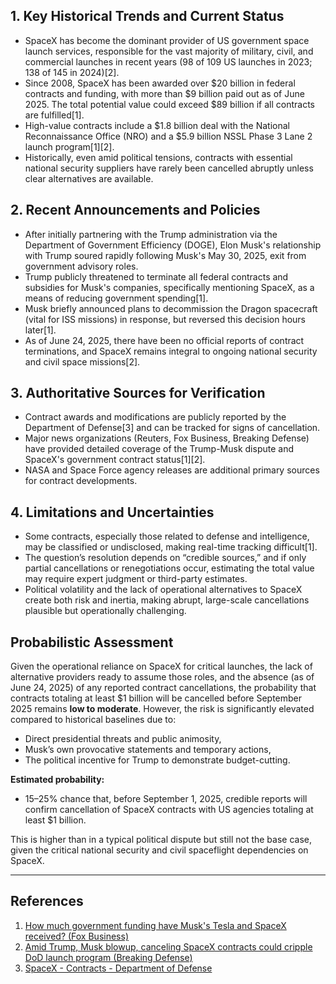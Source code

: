 ## 1. Key Historical Trends and Current Status

- SpaceX has become the dominant provider of US government space launch services, responsible for the vast majority of military, civil, and commercial launches in recent years (98 of 109 US launches in 2023; 138 of 145 in 2024)[2].
- Since 2008, SpaceX has been awarded over $20 billion in federal contracts and funding, with more than $9 billion paid out as of June 2025. The total potential value could exceed $89 billion if all contracts are fulfilled[1].
- High-value contracts include a $1.8 billion deal with the National Reconnaissance Office (NRO) and a $5.9 billion NSSL Phase 3 Lane 2 launch program[1][2].
- Historically, even amid political tensions, contracts with essential national security suppliers have rarely been cancelled abruptly unless clear alternatives are available.

## 2. Recent Announcements and Policies

- After initially partnering with the Trump administration via the Department of Government Efficiency (DOGE), Elon Musk's relationship with Trump soured rapidly following Musk's May 30, 2025, exit from government advisory roles.
- Trump publicly threatened to terminate all federal contracts and subsidies for Musk's companies, specifically mentioning SpaceX, as a means of reducing government spending[1].
- Musk briefly announced plans to decommission the Dragon spacecraft (vital for ISS missions) in response, but reversed this decision hours later[1].
- As of June 24, 2025, there have been no official reports of contract terminations, and SpaceX remains integral to ongoing national security and civil space missions[2].

## 3. Authoritative Sources for Verification

- Contract awards and modifications are publicly reported by the Department of Defense[3] and can be tracked for signs of cancellation.
- Major news organizations (Reuters, Fox Business, Breaking Defense) have provided detailed coverage of the Trump-Musk dispute and SpaceX's government contract status[1][2].
- NASA and Space Force agency releases are additional primary sources for contract developments.

## 4. Limitations and Uncertainties

- Some contracts, especially those related to defense and intelligence, may be classified or undisclosed, making real-time tracking difficult[1].
- The question’s resolution depends on “credible sources,” and if only partial cancellations or renegotiations occur, estimating the total value may require expert judgment or third-party estimates.
- Political volatility and the lack of operational alternatives to SpaceX create both risk and inertia, making abrupt, large-scale cancellations plausible but operationally challenging.

## Probabilistic Assessment

Given the operational reliance on SpaceX for critical launches, the lack of alternative providers ready to assume those roles, and the absence (as of June 24, 2025) of any reported contract cancellations, the probability that contracts totaling at least $1 billion will be cancelled before September 2025 remains **low to moderate**. However, the risk is significantly elevated compared to historical baselines due to:

- Direct presidential threats and public animosity,
- Musk’s own provocative statements and temporary actions,
- The political incentive for Trump to demonstrate budget-cutting.

**Estimated probability:**  
- 15–25% chance that, before September 1, 2025, credible reports will confirm cancellation of SpaceX contracts with US agencies totaling at least $1 billion.

This is higher than in a typical political dispute but still not the base case, given the critical national security and civil spaceflight dependencies on SpaceX.

---

## References

1. [How much government funding have Musk's Tesla and SpaceX received? (Fox Business)](https://www.foxbusiness.com/politics/how-much-have-musks-tesla-spacex-benefited-from-government-funds)
2. [Amid Trump, Musk blowup, canceling SpaceX contracts could cripple DoD launch program (Breaking Defense)](https://breakingdefense.com/2025/06/amid-trump-musk-blowup-canceling-spacex-contracts-could-cripple-dod-launch-program/)
3. [SpaceX - Contracts - Department of Defense](https://www.defense.gov/News/Contracts/Search/Spacex/)